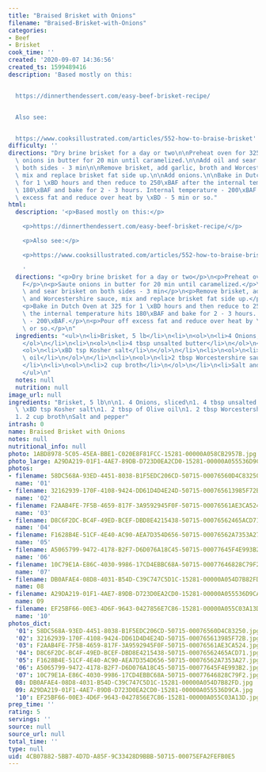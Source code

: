 ```yaml
---
title: "Braised Brisket with Onions"
filename: "Braised-Brisket-with-Onions"
categories:
- Beef
- Brisket
cook_time: ''
created: '2020-09-07 14:36:56'
created_ts: 1599489416
description: 'Based mostly on this:


  https://dinnerthendessert.com/easy-beef-brisket-recipe/


  Also see:


  https://www.cooksillustrated.com/articles/552-how-to-braise-brisket'
difficulty: ''
directions: "Dry brine brisket for a day or two\n\nPreheat oven for 325\xBAF\n\nSaute\
  \ onions in butter for 20 min until caramelized.\n\nAdd oil and sear brisket on\
  \ both sides - 3 min\n\nRemove brisket, add garlic, broth and Worcestershire sauce,\
  \ mix and replace brisket fat side up.\n\nAdd onions.\n\nBake in Dutch Oven at 325\
  \ for 1 \xBD hours and then reduce to 250\xBAF after the internal temperature hits\
  \ 180\xBAF and bake for 2 - 3 hours. Internal temperature - 200\xBAF.\n\nPour off\
  \ excess fat and reduce over heat by \xBD - 5 min or so."
html:
  description: '<p>Based mostly on this:</p>

    <p>https://dinnerthendessert.com/easy-beef-brisket-recipe/</p>

    <p>Also see:</p>

    <p>https://www.cooksillustrated.com/articles/552-how-to-braise-brisket</p>

    '
  directions: "<p>Dry brine brisket for a day or two</p>\n<p>Preheat oven for 325\xBA\
    F</p>\n<p>Saute onions in butter for 20 min until caramelized.</p>\n<p>Add oil\
    \ and sear brisket on both sides - 3 min</p>\n<p>Remove brisket, add garlic, broth\
    \ and Worcestershire sauce, mix and replace brisket fat side up.</p>\n<p>Add onions.</p>\n\
    <p>Bake in Dutch Oven at 325 for 1 \xBD hours and then reduce to 250\xBAF after\
    \ the internal temperature hits 180\xBAF and bake for 2 - 3 hours. Internal temperature\
    \ - 200\xBAF.</p>\n<p>Pour off excess fat and reduce over heat by \xBD - 5 min\
    \ or so.</p>\n"
  ingredients: "<ul>\n<li>Brisket, 5 lb</li>\n<li>\n<ol>\n<li>4 Onions, sliced</li>\n\
    </ol>\n</li>\n<li>\n<ol>\n<li>4 tbsp unsalted butter</li>\n</ol>\n</li>\n<li>\n\
    <ol>\n<li>\xBD tsp Kosher salt</li>\n</ol>\n</li>\n<li>\n<ol>\n<li>2 tbsp of Olive\
    \ oil</li>\n</ol>\n</li>\n<li>\n<ol>\n<li>2 tbsp Worcestershire sauce</li>\n</ol>\n\
    </li>\n<li>\n<ol>\n<li>2 cup broth</li>\n</ol>\n</li>\n<li>Salt and pepper</li>\n\
    </ul>\n"
  notes: null
  nutrition: null
image_url: null
ingredients: "Brisket, 5 lb\n\n1. 4 Onions, sliced\n1. 4 tbsp unsalted butter\n1.\
  \ \xBD tsp Kosher salt\n1. 2 tbsp of Olive oil\n1. 2 tbsp Worcestershire sauce\n\
  1. 2 cup broth\nSalt and pepper"
intrash: 0
name: Braised Brisket with Onions
notes: null
nutritional_info: null
photo: 1ABD8978-5C05-45EA-BBE1-C020E8F81FCC-15281-00000A058CB2957B.jpg
photo_large: A29DA219-01F1-4AE7-89DB-D723D0EA2CD0-15281-00000A055536D9CA.jpg
photos:
- filename: 58DC568A-93ED-4451-8038-B1F5EDC206CD-50715-00076560D4C83250.jpg
  name: '01'
- filename: 32162939-170F-4108-9424-DD61D4D4E24D-50715-000765613985F72B.jpg
  name: '02'
- filename: F2AAB4FE-7F5B-4659-817F-3A9592945F0F-50715-00076561AE3CA524.jpg
  name: '03'
- filename: D8C6F2DC-BC4F-49ED-BCEF-DBD8E4215438-50715-00076562465ACD71.jpg
  name: '04'
- filename: F1628B4E-51CF-4E40-AC90-AEA7D354D656-50715-00076562A7353A27.jpg
  name: '05'
- filename: A5065799-9472-4178-B2F7-D6D076A18C45-50715-00077645F4E993B2.jpg
  name: '06'
- filename: 10C79E1A-E86C-4030-9986-17CD4EBBC68A-50715-00077646828C79F2.jpg
  name: '07'
- filename: DB0AFAE4-08D8-4031-B54D-C39C747C5D1C-15281-00000A054D7B82FD.jpg
  name: 08
- filename: A29DA219-01F1-4AE7-89DB-D723D0EA2CD0-15281-00000A055536D9CA.jpg
  name: 09
- filename: EF25BF66-00E3-4D6F-9643-0427856E7C86-15281-00000A055C03A13D.jpg
  name: '10'
photos_dict:
  '01': 58DC568A-93ED-4451-8038-B1F5EDC206CD-50715-00076560D4C83250.jpg
  '02': 32162939-170F-4108-9424-DD61D4D4E24D-50715-000765613985F72B.jpg
  '03': F2AAB4FE-7F5B-4659-817F-3A9592945F0F-50715-00076561AE3CA524.jpg
  '04': D8C6F2DC-BC4F-49ED-BCEF-DBD8E4215438-50715-00076562465ACD71.jpg
  '05': F1628B4E-51CF-4E40-AC90-AEA7D354D656-50715-00076562A7353A27.jpg
  '06': A5065799-9472-4178-B2F7-D6D076A18C45-50715-00077645F4E993B2.jpg
  '07': 10C79E1A-E86C-4030-9986-17CD4EBBC68A-50715-00077646828C79F2.jpg
  08: DB0AFAE4-08D8-4031-B54D-C39C747C5D1C-15281-00000A054D7B82FD.jpg
  09: A29DA219-01F1-4AE7-89DB-D723D0EA2CD0-15281-00000A055536D9CA.jpg
  '10': EF25BF66-00E3-4D6F-9643-0427856E7C86-15281-00000A055C03A13D.jpg
prep_time: ''
rating: 5
servings: ''
source: null
source_url: null
total_time: ''
type: null
uid: 4CB07882-5BB7-4D7D-A85F-9C33428D9BBB-50715-00075EFA2FEFB0E5
---
```


